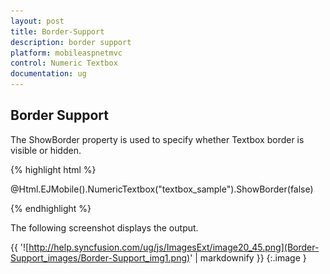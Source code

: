 ```yaml
---
layout: post
title: Border-Support
description: border support
platform: mobileaspnetmvc
control: Numeric Textbox
documentation: ug
---
```


## Border Support

The ShowBorder property is used to specify whether Textbox border is visible or hidden.

{% highlight html %}



@Html.EJMobile().NumericTextbox("textbox_sample").ShowBorder(false)





{% endhighlight %}

The following screenshot displays the output.

{{ '![http://help.syncfusion.com/ug/js/ImagesExt/image20_45.png](Border-Support_images/Border-Support_img1.png)' | markdownify }}
{:.image }


